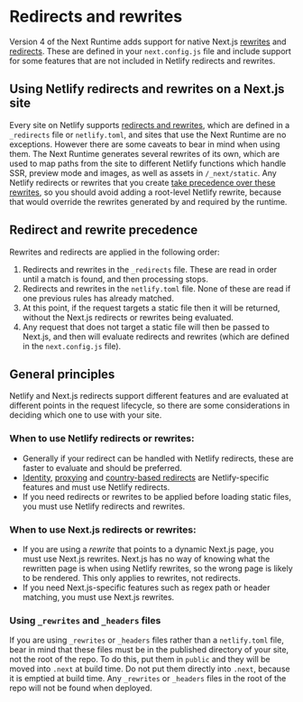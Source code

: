 # Redirects and rewrites

Version 4 of the Next Runtime adds support for native Next.js
[rewrites](https://nextjs.org/docs/api-reference/next.config.js/rewrites) and
[redirects](https://nextjs.org/docs/api-reference/next.config.js/redirects). These are defined in your `next.config.js`
file and include support for some features that are not included in Netlify redirects and rewrites.

## Using Netlify redirects and rewrites on a Next.js site

Every site on Netlify supports [redirects and rewrites](https://docs.netlify.com/routing/redirects/), which are defined
in a `_redirects` file or `netlify.toml`, and sites that use the Next Runtime are no exceptions. However there are some
caveats to bear in mind when using them. The Next Runtime generates several rewrites of its own, which are used to map
paths from the site to different Netlify functions which handle SSR, preview mode and images, as well as assets in
`/_next/static`. Any Netlify redirects or rewrites that you create
[take precedence over these rewrites](#Redirect-and-rewrite-precedence), so you should avoid adding a root-level Netlify
rewrite, because that would override the rewrites generated by and required by the runtime.

## Redirect and rewrite precedence

Rewrites and redirects are applied in the following order:

1. Redirects and rewrites in the `_redirects` file. These are read in order until a match is found, and then processing
   stops.
2. Redirects and rewrites in the `netlify.toml` file. None of these are read if one previous rules has already matched.
3. At this point, if the request targets a static file then it will be returned, without the Next.js redirects or
   rewrites being evaluated.
4. Any request that does not target a static file will then be passed to Next.js, and then will evaluate redirects and
   rewrites (which are defined in the `next.config.js` file).

## General principles

Netlify and Next.js redirects support different features and are evaluated at different points in the request lifecycle,
so there are some considerations in deciding which one to use with your site.

### When to use Netlify redirects or rewrites:

- Generally if your redirect can be handled with Netlify redirects, these are faster to evaluate and should be
  preferred.
- [Identity](https://docs.netlify.com/visitor-access/identity/),
  [proxying](https://docs.netlify.com/routing/redirects/rewrites-proxies/) and
  [country-based redirects](https://docs.netlify.com/routing/redirects/) are Netlify-specific features and must use
  Netlify redirects.
- If you need redirects or rewrites to be applied before loading static files, you must use Netlify redirects and
  rewrites.

### When to use Next.js redirects or rewrites:

- If you are using a _rewrite_ that points to a dynamic Next.js page, you must use Next.js rewrites. Next.js has no way
  of knowing what the rewritten page is when using Netlify rewrites, so the wrong page is likely to be rendered. This
  only applies to rewrites, not redirects.
- If you need Next.js-specific features such as regex path or header matching, you must use Next.js rewrites.

### Using `_rewrites` and `_headers` files

If you are using `_rewrites` or `_headers` files rather than a `netlify.toml` file, bear in mind that these files must
be in the published directory of your site, not the root of the repo. To do this, put them in `public` and they will be
moved into `.next` at build time. Do not put them directly into `.next`, because it is emptied at build time. Any
`_rewrites` or `_headers` files in the root of the repo will not be found when deployed.
